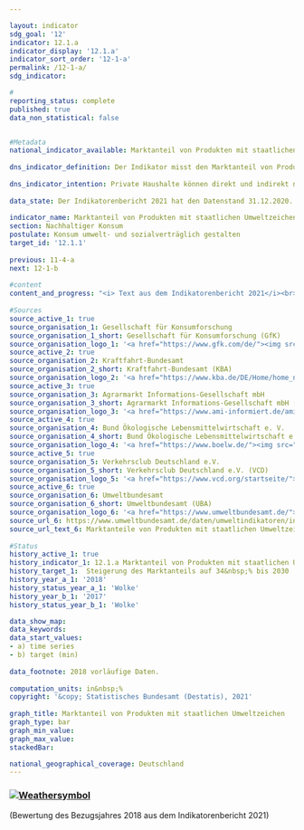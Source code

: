 ```yaml
---

layout: indicator    
sdg_goal: '12'    
indicator: 12.1.a    
indicator_display: '12.1.a'    
indicator_sort_order: '12-1-a'    
permalink: /12-1-a/    
sdg_indicator:     

#    
reporting_status: complete    
published: true    
data_non_statistical: false    


#Metadata    
national_indicator_available: Marktanteil von Produkten mit staatlichen Umweltzeichen    
    
dns_indicator_definition: Der Indikator misst den Marktanteil von Produkten mit freiwilligen oder verpflichtenden Umweltzeichen, deren Vergabegrundlagen von staatlichen Organen festgelegt werden.    
    
dns_indicator_intention: Private Haushalte können direkt und indirekt nachhaltig konsumieren. Einerseits beeinflusst ihre Einkaufsentscheidung ihre eigene Umweltbilanz, da energieeffiziente Fahrzeuge oder gedämmte Häuser in ihrer Nutzung weniger Energie benötigen und einen geringeren Ausstoß von Treibhausgasen verursachen. Andererseits können die Verbraucherinnen und Verbraucher Produkte erwerben, die auf besonders nachhaltige Weise hergestellt wurden. Ziel der Bundesregierung ist es daher, den Marktanteil von Produkten mit staatlichen Umweltzeichen bis 2030 auf 34&nbsp;% zu erhöhen.    
    
data_state: Der Indikatorenbericht 2021 hat den Datenstand 31.12.2020. Die Daten auf der DNS-Online Plattform werden regelmäßig aktualisiert, sodass online aktuellere Daten verfügbar sein können als im Indikatorenbericht 2021 veröffentlicht.    
    
indicator_name: Marktanteil von Produkten mit staatlichen Umweltzeichen    
section: Nachhaltiger Konsum    
postulate: Konsum umwelt- und sozialverträglich gestalten    
target_id: '12.1.1'    
    
previous: 11-4-a    
next: 12-1-b    
    
#content    
content_and_progress: "<i> Text aus dem Indikatorenbericht 2021</i><br><br>Als Quellen für die Berechnung des Indikators werden Daten der Gesellschaft für Konsumforschung, des Kraftfahrt-Bundesamtes, der Agrarmarkt Informations-Gesellschaft mbH, des Bundes Ökologische Lebensmittelwirtschaft, des Verkehrsclubs Deutschland und des Umweltbundesamtes verwendet. Letzteres berechnet die Indikatorwerte jährlich ab dem Berichtsjahr 2012.<br><br>Der Indikator setzt sich aus den Marktanteilen von Produkten zusammen, welche entweder die höchste EU-Energieverbrauchskennzeichnung (EU-EVK) innerhalb ihrer Geräteklasse aufweisen oder mit einem der folgenden Umweltzeichen zertifiziert sind: EU-Ecolabel, EU-Bio-Siegel oder Blauer Engel. Die EU-EVK adressiert primär Energieverbrauch und Treibhausgasemissionen, während die anderen drei Umweltzeichen auch andere Umweltbelastungen wie Pestizideinsatz und gefährliche Abwässer berücksichtigen. Der Indikator soll abbilden, ob umweltfreundliche Produktvarianten konventionelle Produktvarianten im Markt ersetzen. Betrachtet wird dabei nur eine Auswahl an Produktgruppen, weil unter anderem nur begrenzt Daten zu Umsätzen von Produkten mit Nachhaltigkeitskennzeichen verfügbar sind. Zudem sollen Doppelzählungen ausgeschlossen werden können.<br><br>Der Indikator deckt die Konsumfelder Wohnen, Mobilität und Ernährung ab. Es werden Haushaltsgeräte wie Kühlgeräte, Waschmaschinen, Fernsehgeräte und Staubsauger betrachtet. Weiterhin werden Leuchtmittel, Lebensmittel, Hygienepapier, Wasch- und Reinigungsmittel und Autos erfasst. Da die Märkte der einzelnen Produktgruppen unterschiedlich groß sind, werden die Marktanteile mit dem Umsatzvolumen des jeweiligen Gesamtmarktes gewichtet. Dies soll sicherstellen, dass hohe Marktanteile in kleinen Nischenmärkten den Indikator nicht verzerren. Außerdem können auf diese Weise die Ausgaben für umweltfreundliche Produkte in Beziehung zu den Gesamtausgaben der privaten Haushalte gesetzt werden.<br><br>Eine Gewichtung der Marktanteile nach Umweltrelevanz der jeweiligen Produktgruppen ist nicht möglich, da die Umweltkennzeichen verschiedene Kategorien (Energieverbrauch, Treibhausgasemissionen, Materialbedarf) adressieren, die nicht gegeneinander aufgerechnet werden können. Daher lässt sich eine allumfassende Bewertung über mehrere Umweltkategorien – im Sinne eines Umweltfußabdrucks der Produktgruppen – nicht darstellen. Der Indikator erfasst zudem nur die neu in den Verkehr gebrachten Güter in Relation zum Gesamtmarkt. Somit berücksichtigt er auch nicht, inwieweit die höhere Effizienz der Geräte zu einer Verhaltensänderung der Konsumenten führt und gegebenenfalls zu einem erhöhten Konsum (sogenannter Rebound-Effekt). Er beschreibt zudem den Marktanteil auf Basis von Umsätzen. Bedingt durch Preisunterschiede zwischen Produkten mit und ohne entsprechende Umweltsiegel lässt er folglich keine Rückschlüsse auf deren Anzahl zu. Letztlich kann eine Änderung des Wertes des Indikators daher auch auf Preisänderungen in einer Produktgruppe zurückzuführen sein.<br><br>Zwischen 2012 und 2018 stieg der Marktanteil von Produkten mit staatlichen Umweltzeichen von 3,6&nbsp;% auf 7,5&nbsp;%. Dies entspricht einem Umsatz von insgesamt 23,8 Milliarden Euro im Jahr 2018. Der Wert des Indikators ist 2017 und 2018 im Vergleich zum Vorjahr gesunken und entwickelte sich damit nicht in die angestrebte Richtung. Ohne eine Trendumkehr und erhebliche Steigerung des Marktanteils wird das Ziel bis zum Jahr 2030 erheblich verfehlt."    
    
#Sources    
source_active_1: true                    
source_organisation_1: Gesellschaft für Konsumforschung
source_organisation_1_short: Gesellschaft für Konsumforschung (GfK)                
source_organisation_logo_1: '<a href="https://www.gfk.com/de/"><img src="https://g205sdgs.github.io/sdg-indicators/public/logos/gfk.png" alt=" Gesellschaft für Konsumforschung (GfK)" title="Klicken Sie hier um zu der Homepage der Organisation zu gelangen" style="border: transparent"/></a>'
source_active_2: true                    
source_organisation_2: Kraftfahrt-Bundesamt
source_organisation_2_short: Kraftfahrt-Bundesamt (KBA)                
source_organisation_logo_2: '<a href="https://www.kba.de/DE/Home/home_node.html"><img src="https://g205sdgs.github.io/sdg-indicators/public/logos/kba.png" alt=" Kraftfahrt-Bundesamt (KBA)" title="Klicken Sie hier um zu der Homepage der Organisation zu gelangen" style="border: transparent"/></a>'
source_active_3: true                    
source_organisation_3: Agrarmarkt Informations-Gesellschaft mbH
source_organisation_3_short: Agrarmarkt Informations-Gesellschaft mbH (AMI)                
source_organisation_logo_3: '<a href="https://www.ami-informiert.de/ami-maerkte"><img src="https://g205sdgs.github.io/sdg-indicators/public/logos/ami.png" alt=" Agrarmarkt Informations-Gesellschaft mbH (AMI)" title="Klicken Sie hier um zu der Homepage der Organisation zu gelangen" style="border: transparent"/></a>'
source_active_4: true                    
source_organisation_4: Bund Ökologische Lebensmittelwirtschaft e. V.
source_organisation_4_short: Bund Ökologische Lebensmittelwirtschaft e. V. (BÖLW)                
source_organisation_logo_4: '<a href="https://www.boelw.de/"><img src="https://g205sdgs.github.io/sdg-indicators/public/logos/bolw.png" alt=" Bund Ökologische Lebensmittelwirtschaft e. V. (BÖLW)" title="Klicken Sie hier um zu der Homepage der Organisation zu gelangen" style="border: transparent"/></a>'
source_active_5: true                    
source_organisation_5: Verkehrsclub Deutschland e.V.
source_organisation_5_short: Verkehrsclub Deutschland e.V. (VCD)                
source_organisation_logo_5: '<a href="https://www.vcd.org/startseite/"><img src="https://g205sdgs.github.io/sdg-indicators/public/logos/vcd.png" alt=" Verkehrsclub Deutschland e.V. (VCD)" title="Klicken Sie hier um zu der Homepage der Organisation zu gelangen" style="border: transparent"/></a>'
source_active_6: true                    
source_organisation_6: Umweltbundesamt
source_organisation_6_short: Umweltbundesamt (UBA)                
source_organisation_logo_6: '<a href="https://www.umweltbundesamt.de/"><img src="https://g205sdgs.github.io/sdg-indicators/public/logos/uba.png" alt=" Umweltbundesamt (UBA)" title="Klicken Sie hier um zu der Homepage der Organisation zu gelangen" style="border: transparent"/></a>'
source_url_6: https://www.umweltbundesamt.de/daten/umweltindikatoren/indikator-umweltfreundlicher-konsum                        
source_url_text_6: Marktanteile von Produkten mit staatlichen Umweltzeichen, nach Umsätzen gewichtet                        
    
#Status    
history_active_1: true
history_indicator_1: 12.1.a Marktanteil von Produkten mit staatlichen Umweltzeichen
history_target_1:  Steigerung des Marktanteils auf 34&nbsp;% bis 2030
history_year_a_1: '2018'                            
history_status_year_a_1: 'Wolke'
history_year_b_1: '2017'                            
history_status_year_b_1: 'Wolke'    

data_show_map:     
data_keywords:    
data_start_values:     
- a) time series
- b) target (min)
    
data_footnote: 2018 vorläufige Daten.    
    
computation_units: in&nbsp;%    
copyright: '&copy; Statistisches Bundesamt (Destatis), 2021'
    
graph_title: Marktanteil von Produkten mit staatlichen Umweltzeichen    
graph_type: bar    
graph_min_value:     
graph_max_value:     
stackedBar:     

national_geographical_coverage: Deutschland    
---    
```

<div>
  <div class="my-header">
    <h3>
      <a href="https://sustainabledevelopment-deutschland.github.io/status/"><img src="https://g205sdgs.github.io/sdg-indicators/public/Wettersymbole/Wolke.png" title="Der Indikator entwickelt sich zwar in die gewünschte Richtung auf das Ziel zu, bei Fortsetzung der Entwicklung würde das Ziel im Zieljahr aber um mehr als 20&nbsp;% verfehlt" alt="Weathersymbol" />
      </a>
    </h3>
  </div>
  <div class="my-header-note">
    <span> (Bewertung des Bezugsjahres 2018 aus dem Indikatorenbericht 2021)</span>
  </div>
</div>